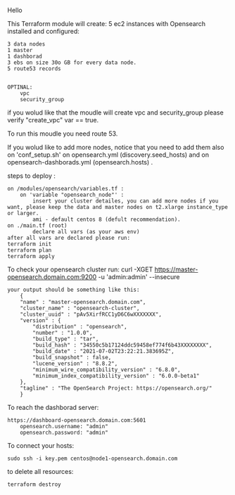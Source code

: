 Hello

This Terraform module will create:
5 ec2 instances with Opensearch installed and configured:


    3 data nodes
    1 master
    1 dashborad
    3 ebs on size 30o GB for every data node.
    5 route53 records
    
    
    OPTINAL:
        vpc
        security_group
    
    
if you wolud like that the moudle will create vpc and security_group please verify "create_vpc" var == true.

To run this moudle you need route 53.

If you wolud like to add more nodes, notice that you need to add them also on 'conf_setup.sh' on opensearch.yml (discovery.seed_hosts) and on opensearch-dashborads.yml (opensearch.hosts) .

steps to deploy :


    on /modules/opensearch/variables.tf :
        on 'variable "opensearch_node"' :
            insert your cluster detailes, you can add more nodes if you want, please keep the data and master nodes on t2.xlarge instance_type or larger.
            ami - default centos 8 (defult recommendation).
    on ./main.tf (root)
            declare all vars (as your aws env)
    after all vars are declared please run:
    terraform init
    terraform plan
    terraform apply


To check your opensearch cluster run:
    curl -XGET https://master-opensearch.domain.com:9200 -u 'admin:admin' --insecure

    your output should be something like this:
        {
        "name" : "master-opensearch.domain.com",
        "cluster_name" : "opensearch-cluster",
        "cluster_uuid" : "pAv5XirfRCC1yD6C6wXXXXXXX",
        "version" : {
            "distribution" : "opensearch",
            "number" : "1.0.0",
            "build_type" : "tar",
            "build_hash" : "34550c5b17124ddc59458ef774f6b43XXXXXXXX",
            "build_date" : "2021-07-02T23:22:21.383695Z",
            "build_snapshot" : false,
            "lucene_version" : "8.8.2",
            "minimum_wire_compatibility_version" : "6.8.0",
            "minimum_index_compatibility_version" : "6.0.0-beta1"
        },
        "tagline" : "The OpenSearch Project: https://opensearch.org/"
        }




To reach the dashborad server:


    https://dashboard-opensearch.domain.com:5601
        opensearch.username: "admin"
        opensearch.password: "admin"



To connect your hosts:


    sudo ssh -i key.pem centos@node1-opensearch.domain.com



to delete all resources:


    terraform destroy





